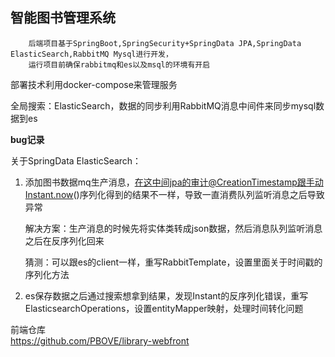 ## 智能图书管理系统

~~~
    后端项目基于SpringBoot,SpringSecurity+SpringData JPA,SpringData ElasticSearch,RabbitMQ Mysql进行开发，
    运行项目前确保rabbitmq和es以及msql的环境有开启
~~~

部署技术利用docker-compose来管理服务


全局搜索：ElasticSearch，数据的同步利用RabbitMQ消息中间件来同步mysql数据到es

**bug记录**

关于SpringData ElasticSearch： 
 
1. 添加图书数据mq生产消息，在这中间jpa的审计@CreationTimestamp跟手动Instant.now()序列化得到的结果不一样，导致一直消费队列监听消息之后导致异常
   
   解决方案：生产消息的时候先将实体类转成json数据，然后消息队列监听消息之后在反序列化回来
   
   猜测：可以跟es的client一样，重写RabbitTemplate，设置里面关于时间戳的序列化方法
   
 2. es保存数据之后通过搜索想拿到结果，发现Instant的反序列化错误，重写ElasticsearchOperations，设置entityMapper映射，处理时间转化问题
 


前端仓库   
 https://github.com/PBOVE/library-webfront
